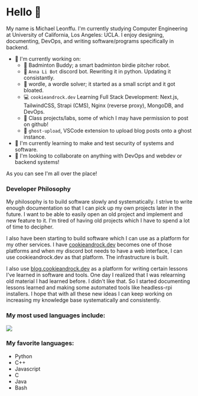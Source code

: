# Hello 👋

My name is Michael Leonffu. I'm currently studying Computer Engineering at
University of California, Los Angeles: UCLA. I enjoy designing, documenting,
DevOps, and writing software/programs specifically in backend.

- 🔭 I'm currently working on:
  - 🏸 Badminton Buddy; a smart badminton birdie pitcher robot.
  - 🤖 `Anna Li Bot` discord bot. Rewriting it in python. Updating it
    consistantly.
  - 📝 wordle, a wordle solver; it started as a small script and it got bloated.
  - 💻 `cookieandrock.dev` Learning Full Stack Development: Next.js,
    TailwindCSS, Strapi (CMS), Nginx (reverse proxy), MongoDB, and DevOps.
  - 📖 Class projects/labs, some of which I may have permission to post on
    github!
  - 🎁 `ghost-upload`, VSCode extension to upload blog posts onto a ghost
    instance.
- 🌱 I'm currently learning to make and test security of systems and software.
- 👯 I'm looking to collaborate on anything with DevOps and webdev or backend
  systems!


<!--
- 🔭 I'm also ~~currently~~ working on `Charjabug` a reverse remote ssh tunnel,
  webserver, and gpio led on rpi zero w.
- 🌱 I'm learning reverse ssh tunnel, gpio on rpi, and makefiles
- 🤔 I'm looking for things to do with HDL and Machine Learning.
-->

As you can see I'm all over the place!

### Developer Philosophy

My philosophy is to build software slowly and systematically. I strive to
write enough documentation so that I can pick up my own projects later in the
future. I want to be able to easily open an old project and implement and new
feature to it. I'm tired of having old projects which I have to spend a lot
of time to decipher.

I also have been starting to build software which I can use as a platform for
my other services. I have [cookieandrock.dev](cookieandrock.dev) becomes one
of those platforms and when my discord bot needs to have a web interface, I
can use cookieandrock.dev as that platform. The infrastructure is built.

I also use [blog.cookieandrock.dev](blog.cookieandrock.dev) as a platform for
writing certain lessons I've learned in software and tools. One day I
realized that I was relearning old material I had learned before. I didn't
like that. So I started documenting lessons learned and making some automated
tools like headless-rpi installers. I hope that with all these new ideas I can
keep working on increasing my knowledge base systematically and consistently.

### My most used languages include:

<img align="center"
src="https://github-readme-stats.vercel.app/api/top-langs/?username=michaelleonffu&theme=default"
/>

### My favorite languages:
- Python
- C++
- Javascript
- C
- Java
- Bash

<!--
- 📫 How to reach me: ...
- 💬 Ask me about 
- 🌱 I'm currently learning 
- 😄 Pronouns: ...
- ⚡ Fun fact: ...
- 👯 I'm looking to collaborate on ...
- 🤔 I'm looking for help with ...
-->
